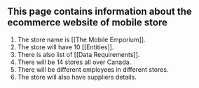 ## This page contains information about the ecommerce website of mobile store

1. The store name is [[The Mobile Emporium]].
2. The store will have 10 [[Entities]].
3. There is also list of [[Data Requirements]].
4. There will be 14 stores all over Canada.
5. There will be different employees in different stores.
6. The store will also have suppliers details.
